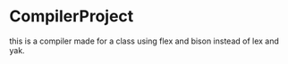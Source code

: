 # CompilerProject
this is a compiler made for a class using flex and bison instead of lex and yak. 
